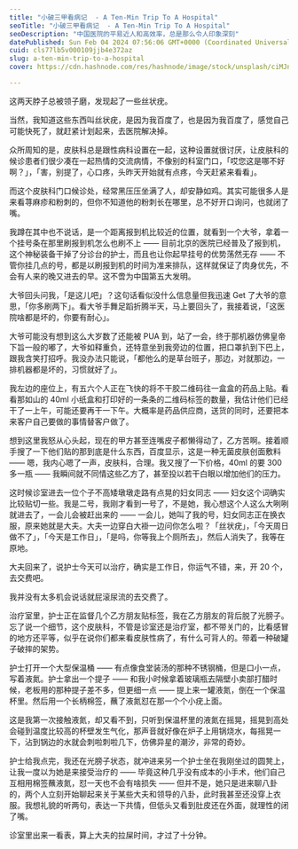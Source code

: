 ```yaml
---
title: "小破三甲看病记  - A Ten-Min Trip To A Hospital"
seoTitle: "小破三甲看病记  - A Ten-Min Trip To A Hospital"
seoDescription: "中国医院的平易近人和高效率，总是那么令人印象深刻"
datePublished: Sun Feb 04 2024 07:56:06 GMT+0000 (Coordinated Universal Time)
cuid: cls77lb5v000109jjb4e372az
slug: a-ten-min-trip-to-a-hospital
cover: https://cdn.hashnode.com/res/hashnode/image/stock/unsplash/ciMJn3mD5u8/upload/86e345c4e5e908e35f8d4e346c85f2b4.jpeg

---
```


这两天脖子总被领子磨，发现起了一些丝状疣。

当然，我知道这些东西叫丝状疣，是因为我百度了，也是因为我百度了，感觉自己可能快死了，就赶紧计划起来，去医院解决掉。

众所周知的是，皮肤科总是跟性病科设置在一起，这种设置就很讨厌，让皮肤科的候诊患者们很少凑在一起热情的交流病情，不像别的科室门口，「哎您这是哪不好啊？」，「害，别提了，心口疼，头昨天开始就有点疼，今天赶紧来看看」。

而这个皮肤科门口候诊处，经常黑压压坐满了人，却安静如鸡。其实可能很多人是来看荨麻疹和粉刺的，但你不知道他的粉刺长在哪里，总不好开口询问，也就闭了嘴。

我蹲在其中也不说话，是一个距离报到机比较近的位置，就看到一个大爷，拿着一个挂号条在那里刷报到机怎么也刷不上 —— 目前北京的医院已经普及了报到机，这个神秘装备干掉了分诊台的护士，而且也让你起早挂号的优势荡然无存 —— 不管你挂几点的号，都是以刷报到机的时间为准来排队，这样就保证了肉身优先，不会有人来的晚又进去的早。这不啻为中国第五大发明。

大爷回头问我，「是这儿吧」？这句话看似没什么信息量但我迅速 Get 了大爷的意思，「你多刷两下」。看大爷手舞足蹈折腾半天，马上要回头了，我接着说，「这医院啥都是坏的，你要有耐心」。

大爷可能没有想到这么大岁数了还能被 PUA 到，站了一会，终于那机器仿佛皇帝下旨一般的嘟了，大爷如释重负，还特意坐到我旁边的位置，把口罩扒到下巴上，跟我含笑打招呼。我没办法只能说，「都他么的是草台班子，那边，对就那边，一排机器都是坏的，习惯就好了」。

我左边的座位上，有五六个人正在飞快的将不干胶二维码往一盒盒的药品上贴。看看那如山的 40ml 小纸盒和打印好的一条条的二维码标签的数量，我估计他们已经干了一上午，可能还要再干一下午。大概率是药品供应商，送货的同时，还要把本来客户自己要做的事情替客户做了。

想到这里我怒从心头起，现在的甲方甚至连嘴皮子都懒得动了，乙方苦啊。接着顺手搜了一下他们贴的那到底是什么东西，百度显示，这是一种无菌皮肤创面敷料 —— 嗯，我内心嗯了一声，皮肤科，合理。我又搜了一下价格，40ml 的要 300 多一瓶 —— 我瞬间就不同情这些乙方了，甚至投以若干白眼以增加他们的压力。

这时候诊室进去一位个子不高矮墩墩走路有点晃的妇女同志 —— 妇女这个词确实比较贴切一些。我是二号，我刚才看到一号了，不是她，我心想这个人这么大咧咧就进去了，一会儿会被赶出来的 —— 一会儿，她叫了我的号，妇女同志正在换衣服，原来她就是大夫。大夫一边穿白大褂一边问你怎么啦？「丝状疣」，「今天周日做不了」，「今天是工作日」，「是吗，你等我上个厕所去」，然后人消失了，我等在原地。

大夫回来了，说护士今天可以治疗，确实是工作日，你运气不错，来，开 20 个，去交费吧。

我并没有太多机会说话就屁滚尿流的去交费了。

治疗室里，护士正在监督几个乙方朋友贴标签，我在乙方朋友的背后脱了光膀子。忘了说一个细节，这个皮肤科，不管是诊室还是治疗室，都不带关门的，比看感冒的地方还平等，似乎在说你们都来看皮肤性病了，有什么可背人的。带着一种破罐子破摔的架势。

护士打开一个大型保温桶 —— 有点像食堂装汤的那种不锈钢桶，但是口小一点，写着液氮。护士拿出一个提子 —— 和我小时候拿着玻璃瓶去隔壁小卖部打醋时候，老板用的那种提子差不多，但更细一点 —— 提上来一罐液氮，倒在一个保温杯里。然后用一个长柄棉签，蘸了液氮怼在那一个个小疣上面。

这是我第一次接触液氮，却又看不到，只听到保温杯里的液氮在摇晃，摇晃到高处会碰到温度比较高的杯壁发生气化，那声音就好像在炉子上用锅烧水，每摇晃一下，沾到锅边的水就会刺啦刺啦几下，仿佛异星的潮汐，非常的奇妙。

护士给我点完，我还在光膀子状态，就冲进来另一个护士坐在我刚坐过的圆凳上，让我一度以为她是来接受治疗的 —— 毕竟这种几乎没有成本的小手术，他们自己互相用棉签蘸液氮，怼一天也不会有啥损失 —— 但并不是，她只是进来聊八卦的，两个人立刻开始聊起来关于某些大夫和领导的八卦，此时我甚至还没穿上衣服。我想礼貌的听两句，表达一下共情，但低头又看到肚皮还在外面，就理性的闭了嘴。

诊室里出来一看表，算上大夫的拉屎时间，才过了十分钟。